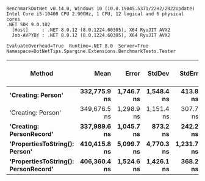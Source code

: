 ```

BenchmarkDotNet v0.14.0, Windows 10 (10.0.19045.5371/22H2/2022Update)
Intel Core i5-10400 CPU 2.90GHz, 1 CPU, 12 logical and 6 physical cores
.NET SDK 9.0.102
  [Host]     : .NET 8.0.12 (8.0.1224.60305), X64 RyuJIT AVX2
  Job-AVPYBY : .NET 8.0.12 (8.0.1224.60305), X64 RyuJIT AVX2

EvaluateOverhead=True  Runtime=.NET 8.0  Server=True  
Namespace=DotNetTips.Spargine.Extensions.BenchmarkTests.Tester  

```
| Method                               | Mean         | Error      | StdDev     | StdErr     | Min          | Q1           | Median       | Q3           | Max          | Op/s    | CI99.9% Margin | Iterations | Kurtosis | MValue | Skewness | Rank | LogicalGroup | Baseline | Exceptions | Code Size | Completed Work Items | Lock Contentions | Gen0   | Allocated |
|------------------------------------- |-------------:|-----------:|-----------:|-----------:|-------------:|-------------:|-------------:|-------------:|-------------:|--------:|---------------:|-----------:|---------:|-------:|---------:|-----:|------------- |--------- |-----------:|----------:|---------------------:|-----------------:|-------:|----------:|
| **&#39;Creating: Person&#39;**                   | **332,775.9 ns** | **1,746.7 ns** | **1,548.4 ns** |   **413.8 ns** | **330,982.5 ns** | **331,475.0 ns** | **332,284.7 ns** | **333,631.5 ns** | **335,645.5 ns** | **3,005.0** |      **-199.9 ns** |      **14.00** |    **1.737** |  **2.000** |   **0.5244** |    **1** | *****            | **No**       |          **-** |  **22,833 B** |                    **-** |                **-** |      **-** |   **4.31 KB** |
| &#39;Creating: Person&#39;                   | 349,676.5 ns | 1,298.9 ns | 1,151.4 ns |   307.7 ns | 347,641.7 ns | 348,914.0 ns | 349,428.8 ns | 350,386.9 ns | 352,009.4 ns | 2,859.8 |      -146.9 ns |      14.00 |    2.395 |  2.000 |   0.3895 |    2 | *            | No       |          - |  22,838 B |                    - |                - |      - |   4.31 KB |
| **&#39;Creating: PersonRecord&#39;**             | **337,989.6 ns** | **1,045.7 ns** |   **873.2 ns** |   **242.2 ns** | **336,747.7 ns** | **337,445.1 ns** | **338,052.8 ns** | **338,389.9 ns** | **339,934.5 ns** | **2,958.7** |      **-114.6 ns** |      **13.00** |    **2.591** |  **2.000** |   **0.5187** |    **1** | *****            | **No**       |          **-** |  **26,869 B** |                    **-** |                **-** |      **-** |   **4.72 KB** |
| **&#39;PropertiesToString(): Person&#39;**       | **410,415.8 ns** | **5,099.7 ns** | **4,770.3 ns** | **1,231.7 ns** | **401,263.5 ns** | **408,201.8 ns** | **412,421.7 ns** | **413,418.5 ns** | **414,956.9 ns** | **2,436.6** |      **-608.3 ns** |      **15.00** |    **2.059** |  **2.000** |  **-0.9250** |    **3** | *****            | **No**       |          **-** |  **28,598 B** |                    **-** |                **-** |      **-** |  **85.65 KB** |
| **&#39;PropertiesToString(): PersonRecord&#39;** | **406,360.4 ns** | **1,524.6 ns** | **1,426.1 ns** |   **368.2 ns** | **404,230.9 ns** | **405,172.3 ns** | **406,300.3 ns** | **407,531.3 ns** | **408,506.3 ns** | **2,460.9** |      **-176.6 ns** |      **15.00** |    **1.590** |  **2.000** |  **-0.0090** |    **3** | *****            | **No**       |          **-** |  **32,453 B** |                    **-** |                **-** | **0.9766** |  **89.75 KB** |
